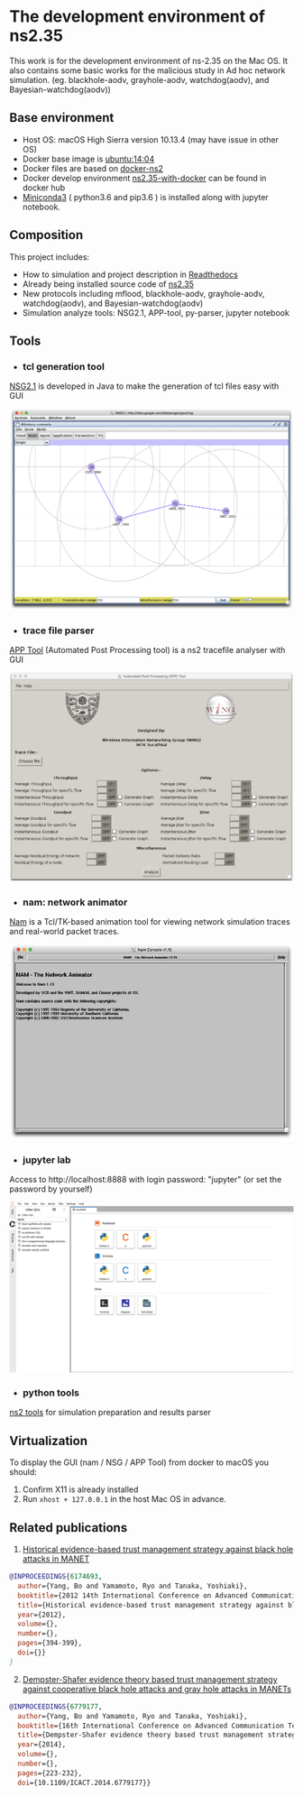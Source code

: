 # The development environment of ns2.35

This work is for the development environment of ns-2.35 on the Mac OS. It also contains some basic works for the malicious study in Ad hoc network simulation. (eg. blackhole-aodv, grayhole-aodv, watchdog(aodv), and Bayesian-watchdog(aodv))


## Base environment
* Host OS: macOS High Sierra version 10.13.4 (may
have issue in other OS)
* Docker base image is [ubuntu:14:04](https://registry.hub.docker.com/u/library/ubuntu/)
* Docker files are based on [docker-ns2](https://github.com/ekiourk/docker-ns2/)
*  Docker develop environment [ns2.35-with-docker](https://hub.docker.com/repository/docker/youhaku/ns2-with-docker/general) can be found in docker hub
* [Miniconda3](https://conda.io/miniconda.html) ( python3.6 and pip3.6 ) is installed along with jupyter notebook.


## Composition
This project includes:

*  How to simulation and project description in [Readthedocs]([https://ns2-simulation.readthedocs.io](https://ns2-simulation.readthedocs.io/))
*  Already being installed source code of [ns2.35](https://www.isi.edu/nsnam/ns/)
*  New protocols including mflood, blackhole-aodv, grayhole-aodv, watchdog(aodv), and Bayesian-watchdog(aodv) 
*  Simulation analyze tools: NSG2.1, APP-tool, py-parser, jupyter notebook


## Tools
* ### tcl generation tool
[NSG2.1](https://sites.google.com/site/pengjungwu/nsg) is developed in Java to make the generation of tcl files easy with GUI

![NSG2.1](https://github.com/amrta-coder/ns2.35-with-docker/blob/main/images/NSG2.1.png)


* ### trace file parser
[APP Tool](https://github.com/WiNG-NITK/APP-Tool) (Automated Post Processing tool) is a ns2 tracefile analyser with GUI

![APP Tool](https://github.com/amrta-coder/ns2.35-with-docker/blob/main/images/APP%20Tools.png)


* ### nam: network animator
[Nam](https://www.isi.edu/nsnam/nam/) is a Tcl/TK-based animation tool for viewing network simulation traces and real-world packet traces.

![Nam](https://github.com/amrta-coder/ns2.35-with-docker/blob/main/images/NAM.png)


* ### jupyter lab
Access to http://localhost:8888 with login password: "jupyter" (or set the password by yourself)

![Jupyterlab](https://github.com/amrta-coder/ns2.35-with-docker/blob/main/images/jupyter.png)

* ### python tools
[ns2 tools](http://www.evanjones.ca/software/ns2tools.html) for simulation preparation and results parser

## Virtualization
To display the GUI (nam / NSG / APP Tool) from docker to macOS you should:
1. Confirm X11 is already installed 
2. Run `xhost + 127.0.0.1` in the host Mac OS in advance.

## Related publications

1. [Historical evidence-based trust management strategy against black hole attacks in MANET](https://ieeexplore.ieee.org/abstract/document/6174693)

```BibTeX
@INPROCEEDINGS{6174693,
  author={Yang, Bo and Yamamoto, Ryo and Tanaka, Yoshiaki},
  booktitle={2012 14th International Conference on Advanced Communication Technology (ICACT)}, 
  title={Historical evidence-based trust management strategy against black hole attacks in MANET}, 
  year={2012},
  volume={},
  number={},
  pages={394-399},
  doi={}}
}
```

2. [Dempster-Shafer evidence theory based trust management strategy against cooperative black hole attacks and gray hole attacks in MANETs](https://ieeexplore.ieee.org/abstract/document/6779177)

```BibTeX
@INPROCEEDINGS{6779177,
  author={Yang, Bo and Yamamoto, Ryo and Tanaka, Yoshiaki},
  booktitle={16th International Conference on Advanced Communication Technology}, 
  title={Dempster-Shafer evidence theory based trust management strategy against cooperative black hole attacks and gray hole attacks in MANETs}, 
  year={2014},
  volume={},
  number={},
  pages={223-232},
  doi={10.1109/ICACT.2014.6779177}}
```
